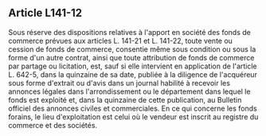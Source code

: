Article L141-12
----
Sous réserve des dispositions relatives à l'apport en société des fonds de
commerce prévues aux articles L. 141-21 et L. 141-22, toute vente ou cession de
fonds de commerce, consentie même sous condition ou sous la forme d'un autre
contrat, ainsi que toute attribution de fonds de commerce par partage ou
licitation, est, sauf si elle intervient en application de l'article L. 642-5,
dans la quinzaine de sa date, publiée à la diligence de l'acquéreur sous forme
d'extrait ou d'avis dans un journal habilité à recevoir les annonces légales
dans l'arrondissement ou le département dans lequel le fonds est exploité et,
dans la quinzaine de cette publication, au Bulletin officiel des annonces
civiles et commerciales. En ce qui concerne les fonds forains, le lieu
d'exploitation est celui où le vendeur est inscrit au registre du commerce et
des sociétés.
